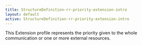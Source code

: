 ```yaml
---
title: StructureDefinition-rr-priority-extension-intro
layout: default
active: StructureDefinition-rr-priority-extension-intro
---
```


This Extension profile represents the priority given to the whole communication or one or more external resources.